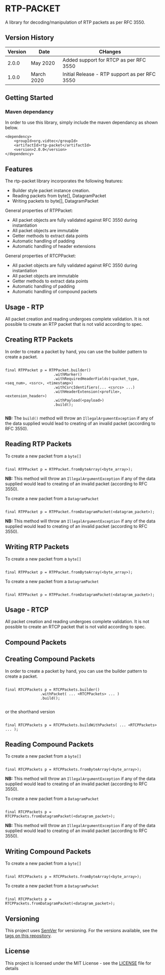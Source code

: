 # RTP-PACKET

A library for decoding/manipulation of RTP packets as per RFC 3550. 

## Version History

| Version  | Date  | CHanges
|---------------|----------------|--------|
| 2.0.0    |   May 2020   |  Added support for RTCP as per RFC 3550   |
| 1.0.0    |   March 2020   |  Initial Release - RTP support as per RFC 3550  |


## Getting Started


### Maven dependancy

In order to use this library, simply include the maven dependancy as shown below.

```
<dependency>
    <groupId>org.vidtec</groupId>
    <artifactId>rtp-packet</artifactId>
    <version>2.0.0</version>
</dependency>
```


## Features

The rtp-packet library incorporates the following features:

 - Builder style packet instance creation.
 - Reading packets from byte[], DatagramPacket
 - Writing packets to byte[], DatagramPacket
 
General properties of RTPPacket:

 - All packet objects are fully validated against RFC 3550 during instantiation
 - All packet objects are immutable
 - Getter methods to extract data points
 - Automatic handling of padding
 - Automatic handling of header extensions
   
General properties of RTCPPacket:

 - All packet objects are fully validated against RFC 3550 during instantiation
 - All packet objects are immutable
 - Getter methods to extract data points
 - Automatic handling of padding
 - Automatic handling of compound packets
   

## Usage - RTP

All packet creation and reading undergoes complete validation. It is not possible to create an RTP packet that is not valid according to spec.

## Creating RTP Packets

In order to create a packet by hand, you can use the builder pattern to create a packet.

```

final RTPPacket p = RTPPacket.builder()
					  .withMarker()
		 			  .withRequiredHeaderFields(<packet_type, <seq_num>, <ssrc>, <timestamp>)	
					  .withCsrcIdentifiers(... <csrcs> ...)
					  .withHeaderExtension(<profile>, <extension_header>)
					  .withPayload(<payload>)
					  .build();
					  
```

**NB:** The ```build()``` method will throw an ```IllegalArgumentException``` if any of the data supplied would lead to creating of an invalid packet (according to RFC 3550).



## Reading RTP Packets


To create a new packet from a ```byte[]```

```

final RTPPacket p = RTPPacket.fromByteArray(<byte_array>);

```

**NB:** This method will throw an ```IllegalArgumentException``` if any of the data supplied would lead to creating of an invalid packet (according to RFC 3550).


To create a new packet from a ```DatagramPacket```

```

final RTPPacket p = RTPPacket.fromDatagramPacket(<datagram_packet>);

```

**NB:** This method will throw an ```IllegalArgumentException``` if any of the data supplied would lead to creating of an invalid packet (according to RFC 3550).


## Writing RTP Packets



To create a new packet from a ```byte[]```

```

final RTPPacket p = RTPPacket.fromByteArray(<byte_array>);

```


To create a new packet from a ```DatagramPacket```

```

final RTPPacket p = RTPPacket.fromDatagramPacket(<datagram_packet>);

```

## Usage - RTCP

All packet creation and reading undergoes complete validation. It is not possible to create an RTCP packet that is not valid according to spec.

## Compound Packets

## Creating Compound Packets

In order to create a packet by hand, you can use the builder pattern to create a packet.

```

final RTCPPackets p = RTCPPackets.builder()
				.withPacket( ... <RTCPPackets> ... )								
				.build();
				
```
or the shorthand version
```

final RTCPPackets p = RTCPPackets.buildWithPackets( ... <RTCPPackets> ... );

```

## Reading Compound Packets


To create a new packet from a ```byte[]```

```

final RTCPPackets p = RTCPPackets.fromByteArray(<byte_array>);

```

**NB:** This method will throw an ```IllegalArgumentException``` if any of the data supplied would lead to creating of an invalid packet (according to RFC 3550).


To create a new packet from a ```DatagramPacket```

```

final RTCPPackets p = RTCPPackets.fromDatagramPacket(<datagram_packet>);

```

**NB:** This method will throw an ```IllegalArgumentException``` if any of the data supplied would lead to creating of an invalid packet (according to RFC 3550).


## Writing Compound Packets


To create a new packet from a ```byte[]```

```

final RTCPPackets p = RTCPPackets.fromByteArray(<byte_array>);

```


To create a new packet from a ```DatagramPacket```

```

final RTCPPackets p = RTCPPackets.fromDatagramPacket(<datagram_packet>);

```







## Versioning

This project uses [SemVer](http://semver.org/) for versioning. For the versions available, see the [tags on this repository](https://github.com/gareth-floodgate/rtp-packet/tags). 

## License

This project is licensed under the MIT License - see the [LICENSE](LICENSE) file for details



